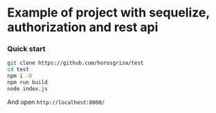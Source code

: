 # Example of project with sequelize, authorization and rest api

### Quick start

```bash
git clone https://github.com/horosgrisa/test
cd test 
npm i -D
npm run build
node index.js
````

And open `http://localhost:8000/`
